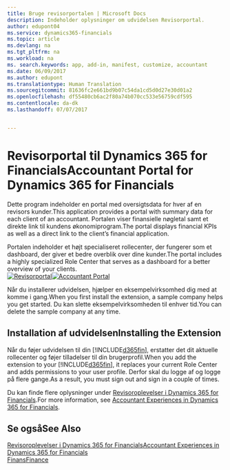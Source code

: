 ```yaml
---
title: Bruge revisorportalen | Microsoft Docs
description: Indeholder oplysninger om udvidelsen Revisorportal.
author: edupont04
ms.service: dynamics365-financials
ms.topic: article
ms.devlang: na
ms.tgt_pltfrm: na
ms.workload: na
ms. search.keywords: app, add-in, manifest, customize, accountant
ms.date: 06/09/2017
ms.author: edupont
ms.translationtype: Human Translation
ms.sourcegitcommit: 81636fc2e661bd9b07c54da1cd5d0d27e30d01a2
ms.openlocfilehash: df55480cb6ac2f80a74b070cc533e56759cdf595
ms.contentlocale: da-dk
ms.lasthandoff: 07/07/2017


---
```

# <a name="accountant-portal-for-dynamics-365-for-financials"></a><span data-ttu-id="a1839-103">Revisorportal til Dynamics 365 for Financials</span><span class="sxs-lookup"><span data-stu-id="a1839-103">Accountant Portal for Dynamics 365 for Financials</span></span>
<span data-ttu-id="a1839-104">Dette program indeholder en portal med oversigtsdata for hver af en revisors kunder.</span><span class="sxs-lookup"><span data-stu-id="a1839-104">This application provides a portal with summary data for each client of an accountant.</span></span> <span data-ttu-id="a1839-105">Portalen viser finansielle nøgletal samt et direkte link til kundens økonomiprogram.</span><span class="sxs-lookup"><span data-stu-id="a1839-105">The portal displays financial KPIs as well as a direct link to the client’s financial application.</span></span>  

<span data-ttu-id="a1839-106">Portalen indeholder et højt specialiseret rollecenter, der fungerer som et dashboard, der giver et bedre overblik over dine kunder.</span><span class="sxs-lookup"><span data-stu-id="a1839-106">The portal includes a highly specialized Role Center that serves as a dashboard for a better overview of your clients.</span></span>  
<span data-ttu-id="a1839-107">[![Revisorportal](./media/ui-extensions-accportal/accountant-portal.png)](https://go.microsoft.com/fwlink/?linkid=851257)</span><span class="sxs-lookup"><span data-stu-id="a1839-107">[![Accountant Portal](./media/ui-extensions-accportal/accountant-portal.png)](https://go.microsoft.com/fwlink/?linkid=851257)</span></span>

<span data-ttu-id="a1839-108">Når du installerer udvidelsen, hjælper en eksempelvirksomhed dig med at komme i gang.</span><span class="sxs-lookup"><span data-stu-id="a1839-108">When you first install the extension, a sample company helps you get started.</span></span> <span data-ttu-id="a1839-109">Du kan slette eksempelvirksomheden til enhver tid.</span><span class="sxs-lookup"><span data-stu-id="a1839-109">You can delete the sample company at any time.</span></span>  

## <a name="installing-the-extension"></a><span data-ttu-id="a1839-110">Installation af udvidelsen</span><span class="sxs-lookup"><span data-stu-id="a1839-110">Installing the Extension</span></span>
<span data-ttu-id="a1839-111">Når du føjer udvidelsen til din [!INCLUDE[d365fin](includes/d365fin_md.md)], erstatter det dit aktuelle rollecenter og føjer tilladelser til din brugerprofil.</span><span class="sxs-lookup"><span data-stu-id="a1839-111">When you add the extension to your [!INCLUDE[d365fin](includes/d365fin_md.md)], it replaces your current Role Center and adds permissions to your user profile.</span></span> <span data-ttu-id="a1839-112">Derfor skal du logge af og logge på flere gange.</span><span class="sxs-lookup"><span data-stu-id="a1839-112">As a result, you must sign out and sign in a couple of times.</span></span>  

<span data-ttu-id="a1839-113">Du kan finde flere oplysninger under [Revisoroplevelser i Dynamics 365 for Financials](finance-accounting.md).</span><span class="sxs-lookup"><span data-stu-id="a1839-113">For more information, see [Accountant Experiences in Dynamics 365 for Financials](finance-accounting.md).</span></span>  

## <a name="see-also"></a><span data-ttu-id="a1839-114">Se også</span><span class="sxs-lookup"><span data-stu-id="a1839-114">See Also</span></span>
[<span data-ttu-id="a1839-115">Revisoroplevelser i Dynamics 365 for Financials</span><span class="sxs-lookup"><span data-stu-id="a1839-115">Accountant Experiences in Dynamics 365 for Financials</span></span>](finance-accounting.md)  
[<span data-ttu-id="a1839-116">Finans</span><span class="sxs-lookup"><span data-stu-id="a1839-116">Finance</span></span>](finance.md)  

